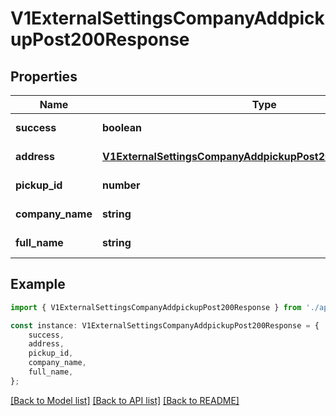 # V1ExternalSettingsCompanyAddpickupPost200Response


## Properties

Name | Type | Description | Notes
------------ | ------------- | ------------- | -------------
**success** | **boolean** |  | [default to undefined]
**address** | [**V1ExternalSettingsCompanyAddpickupPost200ResponseAddress**](V1ExternalSettingsCompanyAddpickupPost200ResponseAddress.md) |  | [default to undefined]
**pickup_id** | **number** |  | [default to undefined]
**company_name** | **string** |  | [default to undefined]
**full_name** | **string** |  | [default to undefined]

## Example

```typescript
import { V1ExternalSettingsCompanyAddpickupPost200Response } from './api';

const instance: V1ExternalSettingsCompanyAddpickupPost200Response = {
    success,
    address,
    pickup_id,
    company_name,
    full_name,
};
```

[[Back to Model list]](../README.md#documentation-for-models) [[Back to API list]](../README.md#documentation-for-api-endpoints) [[Back to README]](../README.md)
